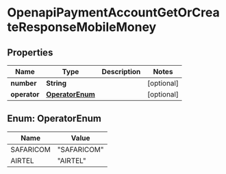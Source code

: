 

# OpenapiPaymentAccountGetOrCreateResponseMobileMoney


## Properties

| Name | Type | Description | Notes |
|------------ | ------------- | ------------- | -------------|
|**number** | **String** |  |  [optional] |
|**operator** | [**OperatorEnum**](#OperatorEnum) |  |  [optional] |



## Enum: OperatorEnum

| Name | Value |
|---- | -----|
| SAFARICOM | &quot;SAFARICOM&quot; |
| AIRTEL | &quot;AIRTEL&quot; |



